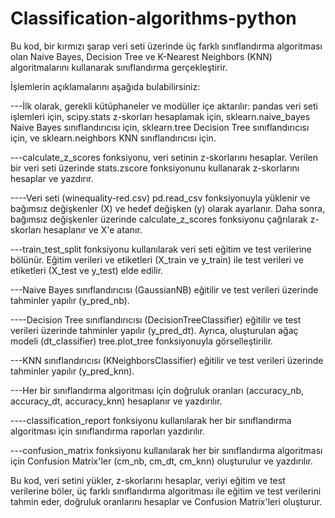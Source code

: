 # Classification-algorithms-python
Bu kod, bir kırmızı şarap veri seti üzerinde üç farklı sınıflandırma algoritması olan Naive Bayes, Decision Tree ve K-Nearest Neighbors (KNN) algoritmalarını kullanarak sınıflandırma gerçekleştirir.

İşlemlerin açıklamalarını aşağıda bulabilirsiniz:

---İlk olarak, gerekli kütüphaneler ve modüller içe aktarılır: pandas veri seti işlemleri için, scipy.stats z-skorları hesaplamak için, sklearn.naive_bayes Naive Bayes sınıflandırıcısı için, sklearn.tree Decision Tree sınıflandırıcısı için, ve sklearn.neighbors KNN sınıflandırıcısı için.

---calculate_z_scores fonksiyonu, veri setinin z-skorlarını hesaplar. Verilen bir veri seti üzerinde stats.zscore fonksiyonunu kullanarak z-skorlarını hesaplar ve yazdırır.

----Veri seti (winequality-red.csv) pd.read_csv fonksiyonuyla yüklenir ve bağımsız değişkenler (X) ve hedef değişken (y) olarak ayarlanır. Daha sonra, bağımsız değişkenler üzerinde calculate_z_scores fonksiyonu çağrılarak z-skorları hesaplanır ve X'e atanır.

---train_test_split fonksiyonu kullanılarak veri seti eğitim ve test verilerine bölünür. Eğitim verileri ve etiketleri (X_train ve y_train) ile test verileri ve etiketleri (X_test ve y_test) elde edilir.

---Naive Bayes sınıflandırıcısı (GaussianNB) eğitilir ve test verileri üzerinde tahminler yapılır (y_pred_nb).

----Decision Tree sınıflandırıcısı (DecisionTreeClassifier) eğitilir ve test verileri üzerinde tahminler yapılır (y_pred_dt). Ayrıca, oluşturulan ağaç modeli (dt_classifier) tree.plot_tree fonksiyonuyla görselleştirilir.

---KNN sınıflandırıcısı (KNeighborsClassifier) eğitilir ve test verileri üzerinde tahminler yapılır (y_pred_knn).

---Her bir sınıflandırma algoritması için doğruluk oranları (accuracy_nb, accuracy_dt, accuracy_knn) hesaplanır ve yazdırılır.

----classification_report fonksiyonu kullanılarak her bir sınıflandırma algoritması için sınıflandırma raporları yazdırılır.

---confusion_matrix fonksiyonu kullanılarak her bir sınıflandırma algoritması için Confusion Matrix'ler (cm_nb, cm_dt, cm_knn) oluşturulur ve yazdırılır.

Bu kod, veri setini yükler, z-skorlarını hesaplar, veriyi eğitim ve test verilerine böler, üç farklı sınıflandırma algoritması ile eğitim ve test verilerini tahmin eder, doğruluk oranlarını hesaplar ve Confusion Matrix'leri oluşturur.
